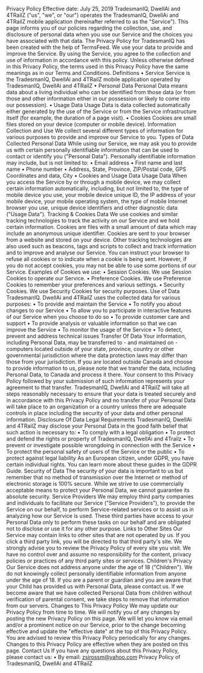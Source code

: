 

Privacy Policy
Effective date: July 25, 2019
TradesmanIQ, DwellAi and 4TRailZ ("us", "we", or "our") operates the TradesmanIQ, DwellAi and 4TRailZ mobile application (hereinafter referred to as the "Service").
This page informs you of our policies regarding the collection, use, and disclosure of personal data when you use our Service and the choices you have associated with that data. The Privacy Policy for TradesmanIQ has been created with the help of TermsFeed.
We use your data to provide and improve the Service. By using the Service, you agree to the collection and use of information in accordance with this policy. Unless otherwise defined in this Privacy Policy, the terms used in this Privacy Policy have the same meanings as in our Terms and Conditions.
Definitions
    • Service
      Service is the TradesmanIQ, DwellAi and 4TRailZ mobile application operated by TradesmanIQ, DwellAi and 4TRailZ
    • Personal Data
      Personal Data means data about a living individual who can be identified from those data (or from those and other information either in our possession or likely to come into our possession).
    • Usage Data
      Usage Data is data collected automatically either generated by the use of the Service or from the Service infrastructure itself (for example, the duration of a page visit).
    • Cookies
      Cookies are small files stored on your device (computer or mobile device).
Information Collection and Use
We collect several different types of information for various purposes to provide and improve our Service to you.
Types of Data Collected
Personal Data
While using our Service, we may ask you to provide us with certain personally identifiable information that can be used to contact or identify you ("Personal Data"). Personally identifiable information may include, but is not limited to:
    • Email address
    • First name and last name
    • Phone number
    • Address, State, Province, ZIP/Postal code, GPS Coordinates and data, City
    • Cookies and Usage Data 
Usage Data
When you access the Service by or through a mobile device, we may collect certain information automatically, including, but not limited to, the type of mobile device you use, your mobile device unique ID, the IP address of your mobile device, your mobile operating system, the type of mobile Internet browser you use, unique device identifiers and other diagnostic data ("Usage Data").
Tracking & Cookies Data
We use cookies and similar tracking technologies to track the activity on our Service and we hold certain information.
Cookies are files with a small amount of data which may include an anonymous unique identifier. Cookies are sent to your browser from a website and stored on your device. Other tracking technologies are also used such as beacons, tags and scripts to collect and track information and to improve and analyse our Service.
You can instruct your browser to refuse all cookies or to indicate when a cookie is being sent. However, if you do not accept cookies, you may not be able to use some portions of our Service.
Examples of Cookies we use:
    • Session Cookies. We use Session Cookies to operate our Service. 
    • Preference Cookies. We use Preference Cookies to remember your preferences and various settings. 
    • Security Cookies. We use Security Cookies for security purposes. 
Use of Data
TradesmanIQ. DwellAi and 4TRailZ uses the collected data for various purposes:
    • To provide and maintain the Service 
    • To notify you about changes to our Service 
    • To allow you to participate in interactive features of our Service when you choose to do so 
    • To provide customer care and support 
    • To provide analysis or valuable information so that we can improve the Service 
    • To monitor the usage of the Service 
    • To detect, prevent and address technical issues 
Transfer Of Data
Your information, including Personal Data, may be transferred to - and maintained on - computers located outside of your state, province, country or other governmental jurisdiction where the data protection laws may differ than those from your jurisdiction.
If you are located outside Canada and choose to provide information to us, please note that we transfer the data, including Personal Data, to Canada and process it there.
Your consent to this Privacy Policy followed by your submission of such information represents your agreement to that transfer.
TradesmanIQ, DwellAi and 4TRailZ will take all steps reasonably necessary to ensure that your data is treated securely and in accordance with this Privacy Policy and no transfer of your Personal Data will take place to an organization or a country unless there are adequate controls in place including the security of your data and other personal information.
Disclosure Of Data
Legal Requirements
TradesmanIQ, DwellAi and 4TRailZ may disclose your Personal Data in the good faith belief that such action is necessary to:
    • To comply with a legal obligation 
    • To protect and defend the rights or property of TradesmanIQ, DwellAi and 4Trailz 
    • To prevent or investigate possible wrongdoing in connection with the Service 
    • To protect the personal safety of users of the Service or the public 
    • To protect against legal liability 
As an European citizen, under GDPR, you have certain individual rights. You can learn more about these guides in the GDPR Guide.
Security of Data
The security of your data is important to us but remember that no method of transmission over the Internet or method of electronic storage is 100% secure. While we strive to use commercially acceptable means to protect your Personal Data, we cannot guarantee its absolute security.
Service Providers
We may employ third party companies and individuals to facilitate our Service ("Service Providers"), to provide the Service on our behalf, to perform Service-related services or to assist us in analyzing how our Service is used.
These third parties have access to your Personal Data only to perform these tasks on our behalf and are obligated not to disclose or use it for any other purpose.
Links to Other Sites
Our Service may contain links to other sites that are not operated by us. If you click a third party link, you will be directed to that third party's site. We strongly advise you to review the Privacy Policy of every site you visit.
We have no control over and assume no responsibility for the content, privacy policies or practices of any third party sites or services.
Children's Privacy
Our Service does not address anyone under the age of 18 ("Children").
We do not knowingly collect personally identifiable information from anyone under the age of 18. If you are a parent or guardian and you are aware that your Child has provided us with Personal Data, please contact us. If we become aware that we have collected Personal Data from children without verification of parental consent, we take steps to remove that information from our servers.
Changes to This Privacy Policy
We may update our Privacy Policy from time to time. We will notify you of any changes by posting the new Privacy Policy on this page.
We will let you know via email and/or a prominent notice on our Service, prior to the change becoming effective and update the "effective date" at the top of this Privacy Policy.
You are advised to review this Privacy Policy periodically for any changes. Changes to this Privacy Policy are effective when they are posted on this page.
Contact Us
If you have any questions about this Privacy Policy, please contact us:
    • By email: zsirossm@yahoo.com 
Privacy Policy of TradesmanIQ, DwellAi and 4TRailZ
